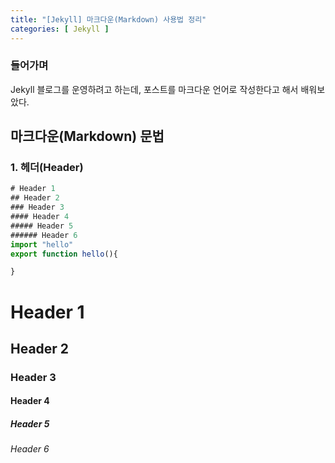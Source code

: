 ```yaml
---
title: "[Jekyll] 마크다운(Markdown) 사용법 정리"
categories: [ Jekyll ]
---
```


### 들어가며
Jekyll 블로그를 운영하려고 하는데, 포스트를 마크다운 언어로 작성한다고 해서 배워보았다.

## 마크다운(Markdown) 문법

### 1. 헤더(Header)
```javascript
# Header 1
## Header 2
### Header 3
#### Header 4
##### Header 5
###### Header 6
import "hello"
export function hello(){

}
```
# Header 1
## Header 2
### Header 3
#### Header 4
##### Header 5
###### Header 6